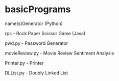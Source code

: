 # basicPrograms
name(s)Generator (Python)

rps - Rock Paper Scissor Game (Java)

pwd.py - Password Generator

movieReview.py - Movie Review Sentiment Analysis

Printer.py - Printer

DLList.py - Doubly Linked List
